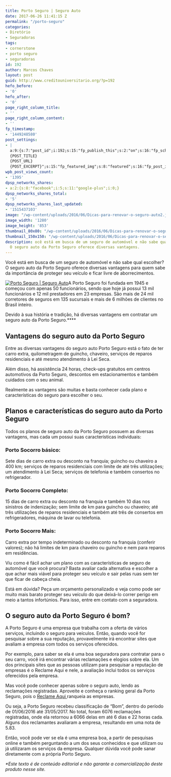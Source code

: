 ```yaml
---
title: Porto Seguro | Seguro Auto
date: 2017-06-26 11:41:15 Z
permalink: "/porto-seguro"
categories:
- Diretório
- Seguradoras
tags:
- cornerstone
- porto seguro
- seguradoras
id: 192
author: Marcos Chaves
layout: post
guid: http://www.creditouniversitario.org/?p=192
hefo_before:
- '0'
hefo_after:
- '0'
page_right_column_title:
- ''
page_right_column_content:
- ''
fp_timestamp:
- '1449248580'
post_settings:
- |
  a:9:{s:7:"post_id";i:192;s:15:"fp_publish_this";s:2:"on";s:16:"fp_schedule_this";s:3:"yes";s:11:"fp_datetime";s:16:"2015/12/04 14:03";s:18:"fp_timezone_offset";s:3:"180";s:8:"msg_body";s:66:"Novo post no {SITE_NAME}
  {POST_TITLE}
  {POST_URL}
  {POST_EXCERPT}";s:15:"fp_featured_img";s:8:"featured";s:16:"fp_post_img_text";s:0:"";s:5:"pages";a:2:{i:0;s:3:"own";i:1;s:15:"520743491417556";}}
wpb_post_views_count:
- '1395'
dpsp_networks_shares:
- a:2:{s:8:"facebook";i:5;s:11:"google-plus";i:0;}
dpsp_networks_shares_total:
- '5'
dpsp_networks_shares_last_updated:
- '1515437103'
image: "/wp-content/uploads/2016/06/Dicas-para-renovar-o-seguro-auto2.jpg"
image_width: '1280'
image_height: '853'
thumbnail_80x80: "/wp-content/uploads/2016/06/Dicas-para-renovar-o-seguro-auto2-80x80.jpg"
thumbnail_150x150: "/wp-content/uploads/2016/06/Dicas-para-renovar-o-seguro-auto2-150x150.jpg"
description: ocê está em busca de um seguro de automóvel e não sabe qual escolher?
  O seguro auto da Porto Seguro oferece diversas vantagens.
---
```


Você está em busca de um seguro de automóvel e não sabe qual escolher? O seguro auto da Porto Seguro oferece diversas vantagens para quem sabe da importância de proteger seu veículo e ficar livre de aborrecimentos.

[<img class="aligncenter wp-image-3487 size-full" title="Porto Seguro | Seguro Auto" src="/wp-content/uploads/2014/11/porto-seguro.jpg" alt="Porto Seguro | Seguro Auto" width="586" height="285" srcset="/wp-content/uploads/2014/11/porto-seguro.jpg 586w, /wp-content/uploads/2014/11/porto-seguro-250x122.jpg 250w, /wp-content/uploads/2014/11/porto-seguro-120x58.jpg 120w" sizes="(max-width: 586px) 100vw, 586px" />](/wp-content/uploads/2014/11/porto-seguro.jpg)A Porto Seguro foi fundada em 1945 e começou com apenas 50 funcionários, sendo que hoje já possui 13 mil funcionários e 12 mil prestadores em 23 empresas. São mais de 24 mil corretores de seguros em 135 sucursais e mais de 6 milhões de clientes no Brasil inteiro.

Devido à sua história e tradição, há diversas vantagens em contratar um seguro auto da Porto Seguro.****

## Vantagens do seguro auto da Porto Seguro

Entre as diversas vantagens do seguro auto Porto Seguro está o fato de ter carro extra, quilometragem de guincho, chaveiro, serviços de reparos residenciais e até mesmo atendimento à Lei Seca.

Além disso, há assistência 24 horas, check-ups gratuitos em centros automotivos da Porto Seguro, descontos em estacionamentos e também cuidados com o seu animal.

Realmente as vantagens são muitas e basta conhecer cada plano e características do seguro para escolher o seu.

## Planos e características do seguro auto da Porto Seguro

Todos os planos de seguro auto da Porto Seguro possuem as diversas vantagens, mas cada um possui suas características individuais:

### Porto Socorro básico:

Sete dias de carro extra ou desconto na franquia; guincho ou chaveiro a 400 km; serviços de reparos residenciais com limite de até três utilizações; um atendimento à Lei Seca; serviços de telefonia e também consertos no refrigerador.

### Porto Socorro Completo:

15 dias de carro extra ou desconto na franquia e também 10 dias nos sinistros de indenização; sem limite de km para guincho ou chaveiro; até três utilizações de reparos residenciais e também até três de consertos em refrigeradores, máquina de lavar ou telefonia.

### Porto Socorro Mais:

Carro extra por tempo indeterminado ou desconto na franquia (conferir valores); não há limites de km para chaveiro ou guincho e nem para reparos em residências.

Viu como é fácil achar um plano com as características de seguro de automóvel que você procura? Basta avaliar cada alternativa e escolher a que achar mais viável para proteger seu veículo e sair pelas ruas sem ter que ficar de cabeça cheia.

Está em dúvida? Peça um orçamento personalizado e veja como pode ser muito mais barato proteger seu veículo do que deixá-lo correr perigo em meio a tantos infortúnios. Para isso, entre em contato com a seguradora.

## O seguro auto da Porto Seguro é bom?

A Porto Seguro é uma empresa que trabalha com a oferta de vários serviços, incluindo o seguro para veículos. Então, quando você for pesquisar sobre a sua reputação, provavelmente irá encontrar sites que avaliam a empresa com todos os serviços oferecidos.

Por exemplo, para saber se ela é uma boa seguradora para contratar para o seu carro, você irá encontrar várias reclamações e elogios sobre ela. Um dos principais sites que as pessoas utilizam para pesquisar a reputação de empresas é o Reclame Aqui e nele, a avaliação inclui todos os serviços oferecidos pela empresa.

Mas você pode conhecer apenas sobre o seguro auto, lendo as reclamações registradas. Aproveite e conheça o ranking geral da Porto Seguro, pois o <a href="https://www.reclameaqui.com.br/empresa/porto-seguro/" target="_blank" rel="noopener noreferrer">Reclame Aqui </a>ranqueia as empresas.

Ou seja, a Porto Seguro recebeu classificação de “Bom”, dentro do período de 01/06/2016 até 31/05/2017. No total, foram 6076 reclamações registradas, onde ela retornou a 6066 delas em até 6 dias e 22 horas cada. Alguns dos reclamantes avaliaram a empresa, resultando em uma nota de 5.83.

Então, você pode ver se ela é uma empresa boa, a partir de pesquisas online e também perguntando a um dos seus conhecidos e que utilizam ou já utilizaram os serviços da empresa. Qualquer dúvida você pode sanar diretamente com a própria Porto Seguro.

_*Este texto é de conteúdo editorial e não garante a comercialização deste produto nesse site._